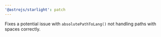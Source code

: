 ```yaml
---
'@astrojs/starlight': patch
---
```


Fixes a potential issue with `absolutePathToLang()` not handling paths with spaces correctly.

